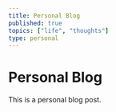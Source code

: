 ```yaml
---
title: Personal Blog
published: true
topics: ["life", "thoughts"]
type: personal
---
```


# Personal Blog

This is a personal blog post.
